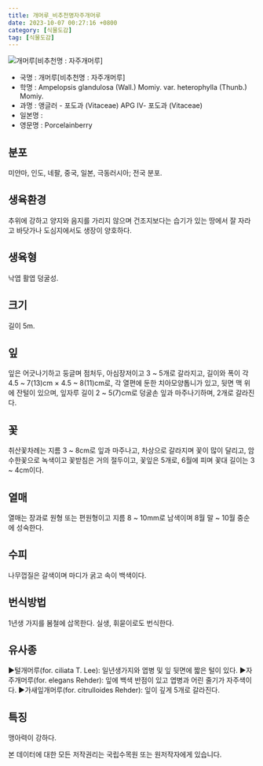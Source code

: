 ```yaml
---
title: 개머루_비추천명자주개머루
date: 2023-10-07 00:27:16 +0800
category: [식물도감]
tag: [식물도감]
---
```




![개머루[비추천명 : 자주개머루]](/fileUpload/plants/basic/Vitaceae/Ampelopsis/11800/1_th2.JPG)
- 국명 : 개머루[비추천명 : 자주개머루]
- 학명 : Ampelopsis glandulosa (Wall.) Momiy. var. heterophylla (Thunb.) Momiy.
- 과명 : 앵글러 - 포도과 (Vitaceae) APG Ⅳ- 포도과 (Vitaceae)
- 일본명 : 
- 영문명 : Porcelainberry


## 분포
미얀마, 인도, 네팔, 중국, 일본, 극동러시아; 전국 분포.
## 생육환경
추위에 강하고 양지와 음지를 가리지 않으며 건조지보다는 습기가 있는 땅에서 잘 자라고 바닷가나 도심지에서도 생장이 양호하다.
## 생육형
낙엽 활엽 덩굴성. 
## 크기
길이 5m.
## 잎
잎은 어긋나기하고 둥글며 점처두, 아심장저이고 3 ~ 5개로 갈라지고, 길이와 폭이 각 4.5 ~ 7(13)cm × 4.5 ~ 8(11)cm로, 각 열편에 둔한 치아모양톱니가 있고, 뒷면 맥 위에 잔털이 있으며, 잎자루 길이 2 ~ 5(7)cm로 덩굴손 잎과 마주나기하며, 2개로 갈라진다.
## 꽃
취산꽃차례는 지름 3 ~ 8cm로 잎과 마주나고, 차상으로 갈라지며 꽃이 많이 달리고, 암수한꽃으로 녹색이고 꽃받침은 거의 절두이고, 꽃잎은 5개로, 6월에 피며 꽃대 길이는 3 ~ 4cm이다.
## 열매
열매는 장과로 원형 또는 편원형이고 지름 8 ~ 10mm로 남색이며 8월 말 ~ 10월 중순에 성숙한다.
## 수피
나무껍질은 갈색이며 마디가 굵고 속이 백색이다.
## 번식방법
1년생 가지를 봄철에 삽목한다. 실생, 휘묻이로도 번식한다.
## 유사종
▶털개머루(for. ciliata T. Lee): 일년생가지와 엽병 및 잎 뒷면에 짧은 털이 있다. ▶자주개머루(for. elegans Rehder): 잎에 백색 반점이 있고 엽병과 어린 줄기가 자주색이다. ▶가새잎개머루(for. citrulloides Rehder): 잎이 깊게 5개로 갈라진다.
## 특징
맹아력이 강하다.






본 데이터에 대한 모든 저작권리는 국립수목원 또는 원저작자에게 있습니다.
